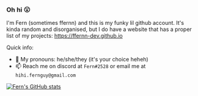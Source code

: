 ### Oh hi 😮
I'm Fern (sometimes ffernn) and this is my funky lil github account.
It's kinda random and disorganised, but I do have a website that has a proper list of my projects: https://ffernn-dev.github.io

Quick info:
- 💃 My pronouns: he/she/they (it's your choice heheh)
- 📫 Reach me on discord at `Fern#2528` or email me at `hihi.fernguy@gmail.com`

[![Fern's GitHub stats](https://github-readme-stats.vercel.app/api?username=ffernn-dev&count_private=true&show_icons=true&theme=dark)](https://github.com/anuraghazra/github-readme-stats)


<!--
**ffernn-dev/ffernn-dev** is a ✨ _special_ ✨ repository because its `README.md` (this file) appears on your GitHub profile.

Here are some ideas to get you started:

- 🔭 I’m currently working on ...
- 🌱 I’m currently learning ...
- 👯 I’m looking to collaborate on ...
- 🤔 I’m looking for help with ...
- 💬 Ask me about ...
- 📫 How to reach me: ...
- 😄 Pronouns: ...
- ⚡ Fun fact: ...
-->
